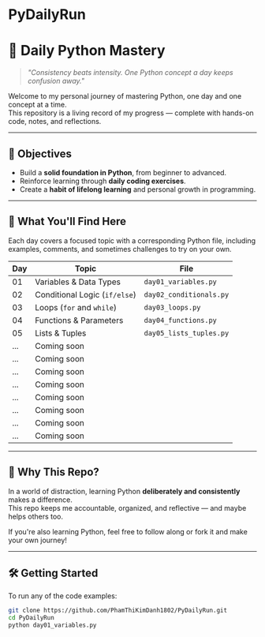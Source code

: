 # PyDailyRun


# 🐍 Daily Python Mastery

> *"Consistency beats intensity. One Python concept a day keeps confusion away."*

Welcome to my personal journey of mastering Python, one day and one concept at a time.  
This repository is a living record of my progress — complete with hands-on code, notes, and reflections.

---

## 🎯 Objectives

- Build a **solid foundation in Python**, from beginner to advanced.
- Reinforce learning through **daily coding exercises**.
- Create a **habit of lifelong learning** and personal growth in programming.

---

## 📘 What You'll Find Here

Each day covers a focused topic with a corresponding Python file, including examples, comments, and sometimes challenges to try on your own.

| Day |           Topic               |         File            |
|-----|-------------------------------|-------------------------|
| 01  | Variables & Data Types        | `day01_variables.py`    |
| 02  | Conditional Logic (`if/else`) | `day02_conditionals.py` |
| 03  | Loops (`for` and `while`)     | `day03_loops.py`        |
| 04  | Functions & Parameters        | `day04_functions.py`    |
| 05  | Lists & Tuples                | `day05_lists_tuples.py` |
| ... | Coming soon                   |                         |
| ... | Coming soon                   |                         |
| ... | Coming soon                   |                         |
| ... | Coming soon                   |                         |
| ... | Coming soon                   |                         |
| ... | Coming soon                   |                         |
| ... | Coming soon                   |                         |
| ... | Coming soon                   |                         |
---

## 🧠 Why This Repo?

In a world of distraction, learning Python **deliberately and consistently** makes a difference.  
This repo keeps me accountable, organized, and reflective — and maybe helps others too.

If you're also learning Python, feel free to follow along or fork it and make your own journey!

---

## 🛠 Getting Started

To run any of the code examples:

```bash
git clone https://github.com/PhamThiKimDanh1802/PyDailyRun.git
cd PyDailyRun
python day01_variables.py
